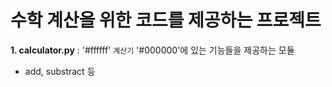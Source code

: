 # 수학 계산을 위한 코드를 제공하는 프로젝트
**1. calculator.py** : '#ffffff' `계산기` '#000000'에 있는 기능들을 제공하는 모듈
- add, substract 등
